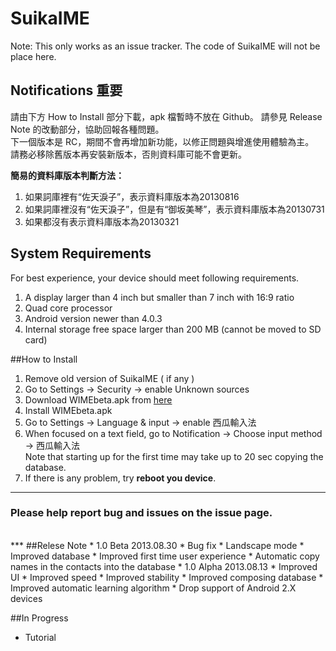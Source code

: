 SuikaIME
========
Note:
This only works as an issue tracker. The code of SuikaIME will not be place here.

## Notifications **重要**
請由下方 How to Install 部分下載，apk 檔暫時不放在 Github。
請參見 Release Note 的改動部分，協助回報各種問題。<br>
下一個版本是 RC，期間不會再增加新功能，以修正問題與增進使用體驗為主。<br>
請務必移除舊版本再安裝新版本，否則資料庫可能不會更新。<br>

**簡易的資料庫版本判斷方法：**

1. 如果詞庫裡有“佐天淚子”，表示資料庫版本為20130816
1. 如果詞庫裡沒有“佐天淚子”，但是有“御坂美琴”，表示資料庫版本為20130731
2. 如果都沒有表示資料庫版本為20130321

## System Requirements
For best experience, your device should meet following requirements.   

1. A display larger than 4 inch but smaller than 7 inch with 16:9 ratio
2. Quad core processor
3. Android version newer than 4.0.3
4. Internal storage free space larger than 200 MB (cannot be moved to SD card)

##How to Install
1. Remove old version of SuikaIME ( if any )
1. Go to Settings -> Security -> enable Unknown sources
1. Download WIMEbeta.apk from [here](https://dl.dropboxusercontent.com/u/266760/WIMEbeta.apk)
2. Install WIMEbeta.apk
3. Go to Settings -> Language & input -> enable 西瓜輸入法
4. When focused on a text field, go to Notification -> Choose input method -> 西瓜輸入法<br>
Note that starting up for the first time may take up to 20 sec copying the database. 
5. If there is any problem, try **reboot you device**.

***
### Please help report bug and issues on the issue page.
<br>
***
##Relese Note
* 1.0 Beta 2013.08.30
	*	Bug fix
	*	Landscape mode
	*	Improved database
	*	Improved first time user experience
	*	Automatic copy names in the contacts into the database
* 1.0 Alpha 2013.08.13
	*	Improved UI
	*	Improved speed
	*	Improved stability
	*	Improved composing database
	*	Improved automatic learning algorithm
	*	Drop support of Android 2.X devices
	
##In Progress
* Tutorial
